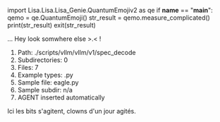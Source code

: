 
import Lisa.Lisa.Lisa_Genie.QuantumEmojiv2 as qe
if __name__ == "__main__":
  qemo = qe.QuantumEmoji()
  str_result = qemo.measure_complicated()
  print(str_result)
  exit(str_result)

... Hey look somwhere else >.< !

1. Path: ./scripts/vllm/vllm/v1/spec_decode
2. Subdirectories: 0
3. Files: 7
4. Example types: .py
5. Sample file: eagle.py
6. Sample subdir: n/a
7. AGENT inserted automatically

Ici les bits s'agitent, clowns d'un jour agités.

